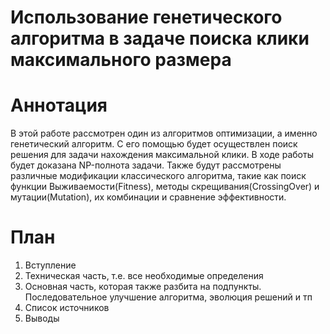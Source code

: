 Использование генетического алгоритма в задаче поиска клики максимального размера
====


# Аннотация

В этой работе рассмотрен один из алгоритмов оптимизации, а именно генетический алгоритм. С его помощью будет осуществлен поиск решения для задачи нахождения максимальной клики. В ходе работы будет доказана NP-полнота задачи. Также будут рассмотрены различные модификации классического алгоритма, такие как поиск функции Выживаемости(Fitness), методы скрещивания(CrossingOver) и мутации(Mutation), их комбинации и сравнение эффективности.

# План

1. Вступление
2. Техническая часть, т.е. все необходимые определения
3. Основная часть, которая также разбита на подпункты. Последовательное улучшение алгоритма, эволюция решений и тп
4. Список источников
5. Выводы
